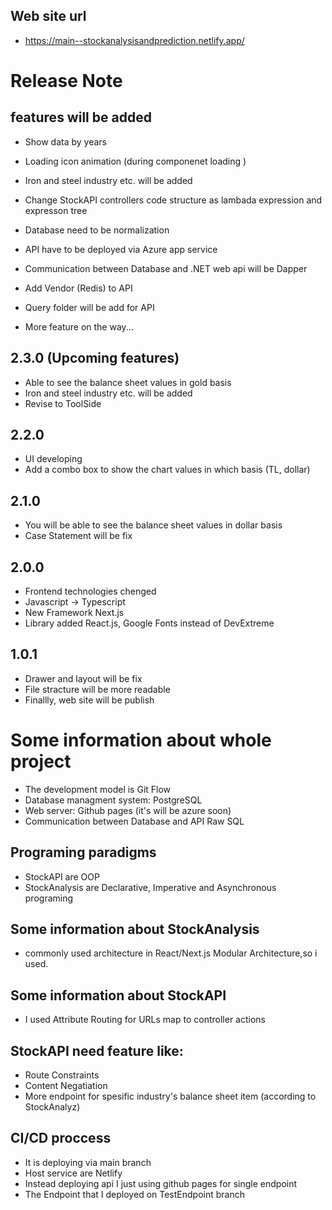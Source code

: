 ## Web site url 
- https://main--stockanalysisandprediction.netlify.app/

# Release Note

## features will be added
- Show data by years
- Loading icon animation (during componenet loading )
- Iron and steel industry etc. will be added
- Change StockAPI controllers code structure as lambada expression and expresson tree
- Database need to be normalization 
- API have to be deployed via Azure app service
- Communication between Database and .NET web api will be Dapper
- Add Vendor (Redis) to API
- Query folder will be add for API

- More feature on the way...

## 2.3.0 (Upcoming features)
- Able to see the balance sheet values ​​in gold basis
- Iron and steel industry etc. will be added
- Revise to ToolSide

## 2.2.0 
- UI developing
- Add a combo box to show the chart values ​​in which basis (TL, dollar)

## 2.1.0 
- You will be able to see the balance sheet values ​​in dollar basis
- Case Statement will be fix

## 2.0.0
- Frontend technologies chenged
- Javascript -> Typescript
- New Framework Next.js 
- Library added React.js, Google Fonts instead of DevExtreme

## 1.0.1
- Drawer and layout will be fix
- File stracture will be more readable
- Finallly, web site will be publish

# Some information about whole project
- The development model is Git Flow
- Database managment system: PostgreSQL
- Web server: Github pages (it's will be azure soon)
- Communication between Database and API Raw SQL

## Programing paradigms
- StockAPI are OOP
- StockAnalysis are Declarative, Imperative and Asynchronous  programing

## Some information about StockAnalysis
- commonly used architecture in React/Next.js Modular Architecture,so i used.

## Some information about StockAPI
- I used Attribute Routing for URLs map to controller actions

## StockAPI need feature like:
- Route Constraints
- Content Negatiation
- More endpoint for spesific industry's balance sheet item (according to StockAnalyz)

## CI/CD proccess
- It is deploying via main branch
- Host service are Netlify
- Instead deploying api I just using github pages for single endpoint
- The Endpoint that I deployed on TestEndpoint branch



